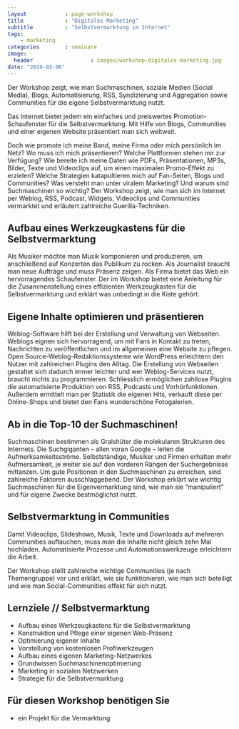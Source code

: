 ```yaml
---
layout            : page-workshop
title             : "Digitales Marketing"
subtitle          : "Selbstvermarktung im Internet"
tags:
    - marketing
categories        : seminare
image:
  header                  : images/workshop-digitales-marketing.jpg
date: "2019-03-06"
---
```

Der Workshop zeigt, wie man Suchmaschinen, soziale Medien (Social Media), Blogs, Automatisierung, RSS, Syndizierung und Aggregation sowie Communities für die eigene Selbstvermarktung nutzt.
<!-- readmore -->

Das Internet bietet jedem ein einfaches und preiswertes Promotion-Schaufenster für die Selbstvermarktung. Mit Hilfe von Blogs, Communities und einer eigenen Website präsentiert man sich weltweit.

Doch wie promote ich meine Band, meine Firma oder mich persönlich im Netz? Wo muss ich mich präsentieren? Welche Plattformen stehen mir zur Verfügung? Wie bereite ich meine Daten wie PDFs, Präsentationen, MP3s, Bilder, Texte und Videoclips auf, um einen maximalen Promo-Effekt zu erzielen? Welche Strategien katapultieren mich auf Fan-Seiten, Blogs und Communities? Was versteht man unter viralem Marketing? Und warum sind Suchmaschinen so wichtig? Der Workshop zeigt, wie man sich im Internet per Weblog, RSS, Podcast, Widgets, Videoclips und Communities vermarktet und erläutert zahlreiche Guerilla-Techniken.

## Aufbau eines Werkzeugkastens für die Selbstvermarktung

Als Musiker möchte man Musik komponieren und produzieren, um anschließend auf Konzerten das Publikum zu rocken. Als Journalist braucht man neue Aufträge und muss Präsenz zeigen. Als Firma bietet das Web ein hervorragendes Schaufenster. Der im Workshop bietet eine Anleitung für die Zusammenstellung eines effizienten Werkzeugkasten für die Selbstvermarktung und erklärt was unbedingt in die Kiste gehört.

## Eigene Inhalte optimieren und präsentieren

Weblog-Software hilft bei der Erstellung und Verwaltung von Webseiten. Weblogs eignen sich hervorragend, um mit Fans in Kontakt zu treten, Nachrichten zu veröffentlichen und im allgemeinen eine Website zu pflegen. Open Source-Weblog-Redaktionssysteme wie WordPress erleichtern den Nutzer mit zahlreichen Plugins den Alltag. Die Erstellung von Webseiten gestaltet sich dadurch immer leichter und wer Weblog-Services nutzt, braucht nichts zu programmieren. Schliesslich ermöglichen zahllose Plugins die automatisierte Produktion von RSS, Podcasts und Vorhörfunktionen. Außerdem ermittelt man per Statistik die eigenen Hits, verkauft diese per Online-Shops und bietet den Fans wunderschöne Fotogalerien.

## Ab in die Top-10 der Suchmaschinen!

Suchmaschinen bestimmen als Gralshüter die molekularen Strukturen des Internets. Die Suchgiganten – allen voran Google – leiten die Aufmerksamkeitsströme. Selbstständige, Musiker und Firmen erhalten mehr Aufmersamkeit, je weiter sie auf den vorderen Rängen der Suchergebnisse mittanzen. Um gute Positionen in den Suchmaschinen zu erreichen, sind zahlreiche Faktoren ausschlaggebend. Der Workshop erklärt wie wichtig Suchmaschinen für die Eigenvermarktung sind, wie man sie “manipuliert” und für eigene Zwecke bestmöglichst nutzt.

## Selbstvermarktung in Communities

Damit Videoclips, Slideshows, Musik, Texte und Downloads auf mehreren Communities auftauchen, muss man die Inhalte nicht gleich zehn Mal hochladen. Automatisierte Prozesse und Automationswerkzeuge erleichtern die Arbeit.

Der Workshop stellt zahlreiche wichtige Communities (je nach Themengruppe) vor und erklärt, wie sie funktionieren, wie man sich beteiligt und wie man Social-Communities effekt für sich nutzt.

## Lernziele // Selbstvermarktung

* Aufbau eines Werkzeugkastens für die Selbstvermarktung
* Konstruktion und Pflege einer eigenen Web-Präsenz
* Optimierung eigener Inhalte
* Vorstellung von kostenlosen Profiwerkzeugen
* Aufbau eines eigenen Marketing-Netzwerkes
* Grundwissen Suchmaschinenoptimierung
* Marketing in sozialen Netzwerken
* Strategie für die Selbstvermarktung

## Für diesen Workshop benötigen Sie

* ein Projekt für die Vermarktung
